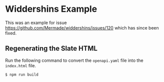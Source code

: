# Widdershins Example

This was an example for issue https://github.com/Mermade/widdershins/issues/120 which has since been fixed.  

## Regenerating the Slate HTML

Run the following command to convert the `openapi.yaml` file into the `index.html` file.  

```bash
$ npm run build
```
